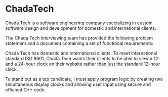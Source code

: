 # ChadaTech


Chada Tech is a software engineering company specializing in custom software design and development for domestic and international clients.

The Chada Tech interviewing team has provided the following problem statement and a document containing a set of functional requirements:

Chada Tech has domestic and international clients. To meet international standard ISO 8601, Chada Tech wants their clients to be able to view a 12- and a 24-hour clock on their website rather than just the standard 12-hour clock.

To stand out as a top candidate, I must apply program logic by creating two simultaneous display clocks and allowing user input using secure and efficient C++ code.
